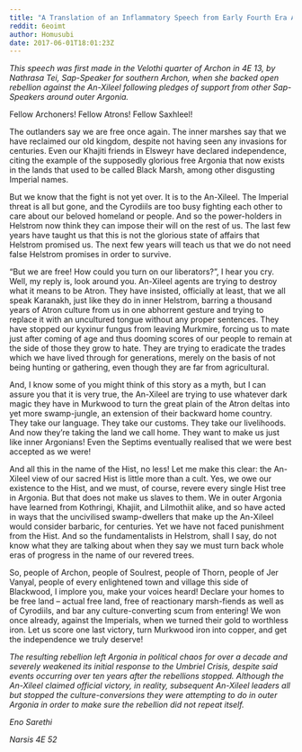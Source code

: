 ```yaml
---
title: "A Translation of an Inflammatory Speech from Early Fourth Era Archon"
reddit: 6eoimt
author: Homusubi
date: 2017-06-01T18:01:23Z
---
```


*This speech was first made in the Velothi quarter of Archon in 4E 13, by Nathrasa Tei, Sap-Speaker for southern Archon, when she backed open rebellion against the An-Xileel following pledges of support from other Sap-Speakers around outer Argonia.*

Fellow Archoners! Fellow Atrons! Fellow Saxhleel!

The outlanders say we are free once again. The inner marshes say that we have reclaimed our old kingdom, despite not having seen any invasions for centuries. Even our Khajiti friends in Elsweyr have declared independence, citing the example of the supposedly glorious free Argonia that now exists in the lands that used to be called Black Marsh, among other disgusting Imperial names.

But we know that the fight is not yet over. It is to the An-Xileel. The Imperial threat is all but gone, and the Cyrodiils are too busy fighting each other to care about our beloved homeland or people. And so the power-holders in Helstrom now think they can impose their will on the rest of us. The last few years have taught us that this is not the glorious state of affairs that Helstrom promised us. The next few years will teach us that we do not need false Helstrom promises in order to survive.

“But we are free! How could you turn on our liberators?”, I hear you cry. Well, my reply is, look around you. An-Xileel agents are trying to destroy what it means to be Atron. They have insisted, officially at least, that we all speak Karanakh, just like they do in inner Helstrom, barring a thousand years of Atron culture from us in one abhorrent gesture and trying to replace it with an uncultured tongue without any proper sentences. They have stopped our kyxinur fungus from leaving Murkmire, forcing us to mate just after coming of age and thus dooming scores of our people to remain at the side of those they grow to hate. They are trying to eradicate the trades which we have lived through for generations, merely on the basis of not being hunting or gathering, even though they are far from agricultural.

And, I know some of you might think of this story as a myth, but I can assure you that it is very true, the An-Xileel are trying to use whatever dark magic they have in Murkwood to turn the great plain of the Atron deltas into yet more swamp-jungle, an extension of their backward home country. They take our language. They take our customs. They take our livelihoods. And now they’re taking the land we call home. They want to make us just like inner Argonians! Even the Septims eventually realised that we were best accepted as we were!

And all this in the name of the Hist, no less! Let me make this clear: the An-Xileel view of our sacred Hist is little more than a cult. Yes, we owe our existence to the Hist, and we must, of course, revere every single Hist tree in Argonia. But that does not make us slaves to them. We in outer Argonia have learned from Kothringi, Khajiit, and Lilmothiit alike, and so have acted in ways that the uncivilised swamp-dwellers that make up the An-Xileel would consider barbaric, for centuries. Yet we have not faced punishment from the Hist. And so the fundamentalists in Helstrom, shall I say, do not know what they are talking about when they say we must turn back whole eras of progress in the name of our revered trees.

So, people of Archon, people of Soulrest, people of Thorn, people of Jer Vanyal, people of every enlightened town and village this side of Blackwood, I implore you, make your voices heard! Declare your homes to be free land – actual free land, free of reactionary marsh-fiends as well as of Cyrodiils, and bar any culture-converting scum from entering! We won once already, against the Imperials, when we turned their gold to worthless iron. Let us score one last victory, turn Murkwood iron into copper, and get the independence we truly deserve!

*The resulting rebellion left Argonia in political chaos for over a decade and severely weakened its initial response to the Umbriel Crisis, despite said events occurring over ten years after the rebellions stopped. Although the An-Xileel claimed official victory, in reality, subsequent An-Xileel leaders all but stopped the culture-conversions they were attempting to do in outer Argonia in order to make sure the rebellion did not repeat itself.*

*Eno Sarethi*

*Narsis 4E 52*
